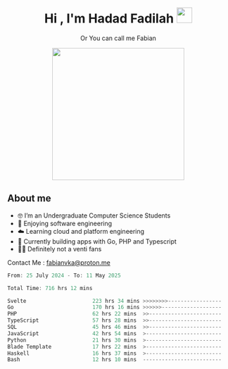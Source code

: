 <h1 align="center">Hi , I'm Hadad Fadilah  <img src="https://media.giphy.com/media/hvRJCLFzcasrR4ia7z/giphy.gif" width="35" ></h1>
<p align="center"><span>Or You can call me <span style="font: bold">Fabian</span></p>
<p align="center">
<img src="https://media.tenor.com/78dNivDemDAAAAAi/speech-bubble-venti.gif" width="300"/>    
</p>

##  About me
- 🤓 I’m an Undergraduate Computer Science Students
- 🍰 Enjoying software engineering
- ☁️ Learning cloud and platform engineering
- 🧰 Currently building apps with Go, PHP and Typescript 
- 🏃‍♂️ Definitely not a venti fans

Contact Me : fabianvka@proton.me

<!--START_SECTION:waka-->

```go
From: 25 July 2024 - To: 11 May 2025

Total Time: 716 hrs 12 mins

Svelte                     223 hrs 34 mins >>>>>>>>-----------------   30.95 %
Go                         170 hrs 16 mins >>>>>>-------------------   23.57 %
PHP                        62 hrs 22 mins  >>-----------------------   08.63 %
TypeScript                 57 hrs 28 mins  >>-----------------------   07.96 %
SQL                        45 hrs 46 mins  >>-----------------------   06.34 %
JavaScript                 42 hrs 54 mins  >------------------------   05.94 %
Python                     21 hrs 30 mins  >------------------------   02.98 %
Blade Template             17 hrs 22 mins  >------------------------   02.40 %
Haskell                    16 hrs 37 mins  >------------------------   02.30 %
Bash                       12 hrs 10 mins  -------------------------   01.69 %
```

<!--END_SECTION:waka-->




<!--
**Fadil-Tao/Fadil-Tao** is a ✨ _special_ ✨ repository because its `README.md` (this file) appears on your GitHub profile.


